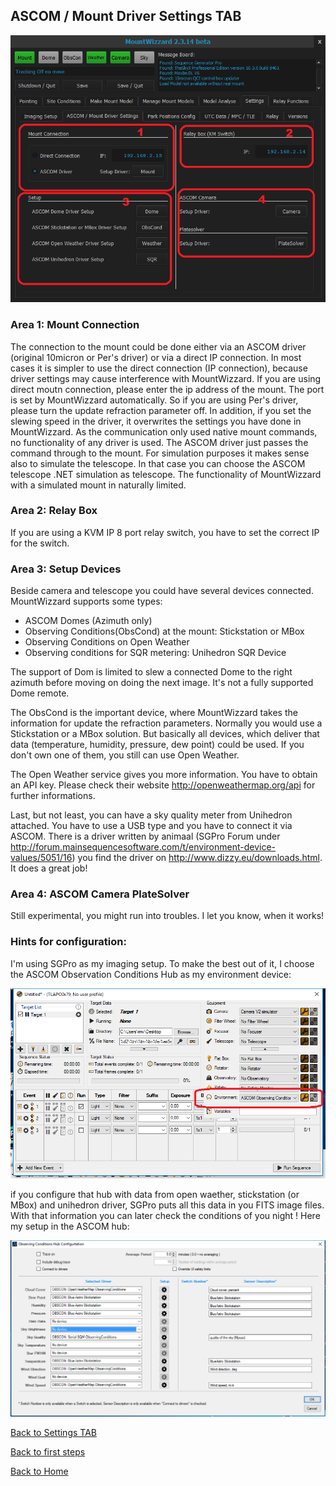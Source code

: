 ## ASCOM / Mount Driver Settings TAB

<img src="../pics/tab_settings_ascommountdriver.png"/>

### Area 1: Mount Connection
The connection to the mount could be done either via an ASCOM driver (original 10micron or Per's driver) or via a direct IP connection.
In most cases it is simpler to use the direct connection (IP connection), because driver settings may cause interference with MountWizzard.
If you are using direct moutn connection, please enter the ip address of the mount. The port is set by MountWizzard automatically.
So if you are using Per's driver, please turn the update refraction parameter off. In addition, if you set the slewing speed in the driver,
it overwrites the settings you have done in MountWizzard. As the communication only used native mount commands, no functionality of any
driver is used. The ASCOM driver just passes the command through to the mount.
For simulation purposes it makes sense also to simulate the telescope. In that case you can choose the ASCOM telescope .NET simulation as
telescope. The functionality of MountWizzard with a simulated mount in naturally limited.

### Area 2: Relay Box
If you are using a KVM IP 8 port relay switch, you have to set the correct IP for the switch.

### Area 3: Setup Devices
Beside camera and telescope you could have several devices connected. MountWizzard supports some types:
- ASCOM Domes (Azimuth only)
- Observing Conditions(ObsCond) at the mount: Stickstation or MBox
- Observing Conditions on Open Weather
- Observing conditions for SQR metering: Unihedron SQR Device

The support of Dom is limited to slew a connected Dome to the right azimuth before moving on doing the next image. It's not a fully
supported Dome remote.

The ObsCond is the important device, where MountWizzard takes the information for update the refraction parameters. Normally you would use
a Stickstation or a MBox solution. But basically all devices, which deliver that data (temperature, humidity, pressure, dew point) could
be used. If you don't own one of them, you still can use Open Weather.

The Open Weather service gives you more information. You have to obtain an API key. Please check their website http://openweathermap.org/api
for further informations.

Last, but not least, you can have a sky quality meter from Unihedron attached. You have to use a USB type and you have to connect it via
ASCOM. There is a driver written by animaal (SGPro Forum under http://forum.mainsequencesoftware.com/t/environment-device-values/5051/16)
you find the driver on http://www.dizzy.eu/downloads.html. It does a great job!

### Area 4: ASCOM Camera PlateSolver

Still experimental, you might run into troubles. I let you know, when it works!

### Hints for configuration:
I'm using SGPro as my imaging setup. To make the best out of it, I choose the ASCOM Observation Conditions Hub as my environment device:

<img src="../pics/observationconditions_sgpro.png"/>

if you configure that hub with data from open waether, stickstation (or MBox) and unihedron driver, SGPro puts all this data in you FITS
image files. With that information you can later check the conditions of you night ! Here my setup in the ASCOM hub:

<img src="../pics/observationconditionshub.png"/>

[Back to Settings TAB](11start06.md)

[Back to first steps](11start00.md)

[Back to Home](00home.md)